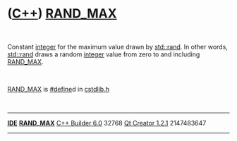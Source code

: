 



 

 

 

 

 

([C++](Cpp.htm)) [RAND\_MAX](CppRAND_MAX.htm)
=============================================

 

Constant [integer](CppInt.htm) for the maximum value drawn by
[std::rand](CppRand.htm). In other words, [std::rand](CppRand.htm) draws
a random [integer](CppInt.htm) value from zero to and including
[RAND\_MAX](CppRAND_MAX.htm).

 

[RAND\_MAX](CppRAND_MAX.htm) is [\#define](CppDefine.htm)d in
[cstdlib.h](CppCstdlibH.htm)

 

  -------------------------------------- ----------------------------------
  **[IDE](CppIde.htm)**                  **[RAND\_MAX](CppRAND_MAX.htm)**
  [C++ Builder 6.0](CppBuilder.htm)      32768
  [Qt Creator 1.2.1](CppQtCreator.htm)   2147483647
  -------------------------------------- ----------------------------------

 

 

 

 

 





 



